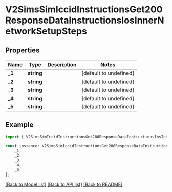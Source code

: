 # V2SimsSimIccidInstructionsGet200ResponseDataInstructionsIosInnerNetworkSetupSteps


## Properties

Name | Type | Description | Notes
------------ | ------------- | ------------- | -------------
**_1** | **string** |  | [default to undefined]
**_2** | **string** |  | [default to undefined]
**_3** | **string** |  | [default to undefined]
**_4** | **string** |  | [default to undefined]
**_5** | **string** |  | [default to undefined]

## Example

```typescript
import { V2SimsSimIccidInstructionsGet200ResponseDataInstructionsIosInnerNetworkSetupSteps } from '@hiilo/airalo';

const instance: V2SimsSimIccidInstructionsGet200ResponseDataInstructionsIosInnerNetworkSetupSteps = {
    _1,
    _2,
    _3,
    _4,
    _5,
};
```

[[Back to Model list]](../README.md#documentation-for-models) [[Back to API list]](../README.md#documentation-for-api-endpoints) [[Back to README]](../README.md)
